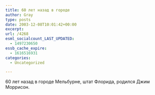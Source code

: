 ```yaml
---
title: 60 лет назад в городе
author: Gray
type: posts
date: 2003-12-08T10:01:42+00:00
excerpt:
url: /4268
esml_socialcount_LAST_UPDATED:
  - 1497230650
essb_cache_expire:
  - 1616516931
categories:
  - Uncategorized

---
```








60 лет назад в городе Мельбурне, штат Флорида, родился Джим Моррисон.